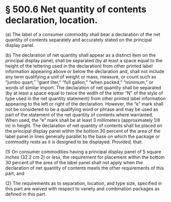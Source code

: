 # § 500.6   Net quantity of contents declaration, location.

(a) The label of a consumer commodity shall bear a declaration of the net quantity of contents separately and accurately stated on the principal display panel.


(b) The declaration of net quantity shall appear as a distinct item on the principal display panel, shall be separated (by at least a space equal to the height of the lettering used in the declaration) from other printed label information appearing above or below the declaration and, shall not include any term qualifying a unit of weight or mass, measure, or count such as “jumbo quart,” “giant liter,” “full gallon,” “when packed,” “minimum,” or words of similar import. The declaration of net quantity shall be separated (by at least a space equal to twice the width of the letter “N” of the style of type used in the net quantity statement) from other printed label information appearing to the left or right of the declaration. However, the “e” mark shall not be considered to be a qualifying word or phrase and may be used as part of the statement of the net quantity of contents where warranted. When used, the “e” mark shall be at least 3 millimeters (approximately 
1/8 in) in height. The declaration of net quantity of contents shall be placed on the principal display panel within the bottom 30 percent of the area of the label panel in lines generally parallel to the base on which the package or commodity rests as it is designed to be displayed: *Provided,* that:


(1) On consumer commodities having a principal display panel of 5 square inches (32.2 cm
2) or less, the requirement for placement within the bottom 30 percent of the area of the label panel shall not apply when the declaration of net quantity of contents meets the other requirements of this part, and


(2) The requirements as to separation, location, and type size, specified in this part are waived with respect to variety and combination packages as defined in this part.




